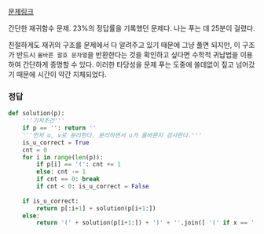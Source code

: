 [문제링크](https://programmers.co.kr/learn/courses/30/lessons/60058)

간단한 재귀함수 문제. 23%의 정답률을 기록했던 문제다.  나는 푸는 데 25분이 걸렸다.

친절하게도 재귀의 구조를 문제에서 다 알려주고 있기 때문에 그냥 풀면 되지만, 이 구조가 반드시 `올바른 괄호 문자열`을 반환한다는 것을 확인하고 싶다면 수학적 귀납법을 이용하여 간단하게 증명할 수 있다. 
이러한 타당성을 문제 푸는 도중에 쓸데없이 짚고 넘어갔기 때문에 시간이 약간 지체되었다.



### 정답

```python
def solution(p):
    '''기저조건'''
    if p == '': return ''
    '''먼저 u, v로 분리한다. 분리하면서 u가 올바른지 검사한다.'''
    is_u_correct = True
    cnt = 0
    for i in range(len(p)):
        if p[i] == '(': cnt += 1
        else: cnt -= 1
        if cnt == 0: break
        if cnt < 0: is_u_correct = False
            
    if is_u_correct:
        return p[:i+1] + solution(p[i+1:])
    else:
        return '(' + solution(p[i+1:]) + ')' + ''.join([ '(' if x == ')' else ')' for x in p[1:i] ])
```

